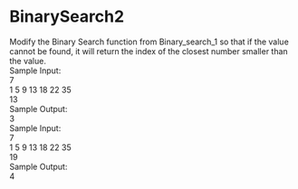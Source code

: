 # BinarySearch2

 Modify the Binary Search function from  Binary_search_1 so that if the value cannot be found, it will return the index of the closest number smaller than the value.<br>
 Sample Input:<br>
 7<br>
 1 5 9 13 18 22 35<br>
 13<br>
 Sample Output:<br>
 3<br>
 Sample Input:<br>
 7<br>
 1 5 9 13 18 22 35<br>
 19<br>
 Sample Output:<br>
 4
